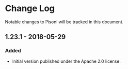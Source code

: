 # Change Log

Notable changes to Pisoni will be tracked in this document.

## 1.23.1 - 2018-05-29

### Added

- Initial version published under the Apache 2.0 license.
